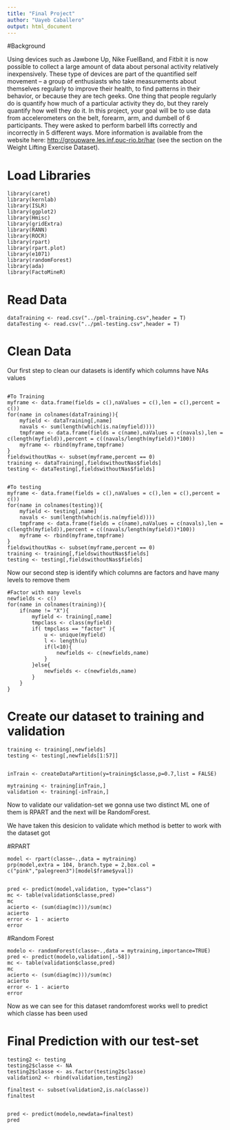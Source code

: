 ```yaml
---
title: "Final Project"
author: "Uayeb Caballero"
output: html_document
---
```



#Background

Using devices such as Jawbone Up, Nike FuelBand, and Fitbit it is now possible to collect a large amount of data about personal activity relatively inexpensively. These type of devices are part of the quantified self movement – a group of enthusiasts who take measurements about themselves regularly to improve their health, to find patterns in their behavior, or because they are tech geeks. One thing that people regularly do is quantify how much of a particular activity they do, but they rarely quantify how well they do it. In this project, your goal will be to use data from accelerometers on the belt, forearm, arm, and dumbell of 6 participants. They were asked to perform barbell lifts correctly and incorrectly in 5 different ways. More information is available from the website here: <a href='http://groupware.les.inf.puc-rio.br/har'>http://groupware.les.inf.puc-rio.br/har</a> (see the section on the Weight Lifting Exercise Dataset).


# Load Libraries

```{r}
library(caret)
library(kernlab)
library(ISLR)
library(ggplot2)
library(Hmisc)
library(gridExtra)
library(RANN)
library(ROCR)
library(rpart)
library(rpart.plot)
library(e1071)
library(randomForest)
library(ada)
library(FactoMineR)
```

# Read Data

```{r}
dataTraining <- read.csv("../pml-training.csv",header = T)
dataTesting <- read.csv("../pml-testing.csv",header = T)
```


# Clean Data

Our first step to clean our datasets is identify which columns have NAs values


```{r}

#To Training 
myframe <- data.frame(fields = c(),naValues = c(),len = c(),percent = c())
for(name in colnames(dataTraining)){
    myfield <- dataTraining[,name]
    navals <- sum(length(which(is.na(myfield))))
    tmpframe <- data.frame(fields = c(name),naValues = c(navals),len = c(length(myfield)),percent = c((navals/length(myfield))*100))
    myframe <- rbind(myframe,tmpframe)
}
fieldswithoutNas <- subset(myframe,percent == 0)
training <- dataTraining[,fieldswithoutNas$fields]
testing <- dataTesting[,fieldswithoutNas$fields]


#To testing
myframe <- data.frame(fields = c(),naValues = c(),len = c(),percent = c())
for(name in colnames(testing)){
    myfield <- testing[,name]
    navals <- sum(length(which(is.na(myfield))))
    tmpframe <- data.frame(fields = c(name),naValues = c(navals),len = c(length(myfield)),percent = c((navals/length(myfield))*100))
    myframe <- rbind(myframe,tmpframe)
}
fieldswithoutNas <- subset(myframe,percent == 0)
training <- training[,fieldswithoutNas$fields]
testing <- testing[,fieldswithoutNas$fields]

```

Now our second step is identify which columns are factors and have many levels to remove them

```{r}
#Factor with many levels
newfields <- c()
for(name in colnames(training)){
    if(name != "X"){
        myfield <- training[,name]
        tmpclass <- class(myfield)
        if( tmpclass == "factor" ){
            u <- unique(myfield)
            l <- length(u)
            if(l<10){
                newfields <- c(newfields,name)
            }
        }else{
            newfields <- c(newfields,name)
        }
    }
}
```

# Create our dataset to training and validation

```{r}
training <- training[,newfields]
testing <- testing[,newfields[1:57]]


inTrain <- createDataPartition(y=training$classe,p=0.7,list = FALSE)

mytraining <- training[inTrain,]
validation <- training[-inTrain,]
```

Now to validate our validation-set we gonna use two distinct ML one of them is RPART and the next will be RandomForest.

We have taken this desicion to validate which method is better to work with the dataset got


#RPART

```{r}
model <- rpart(classe~.,data = mytraining)
prp(model,extra = 104, branch.type = 2,box.col = c("pink","palegreen3")[model$frame$yval])


pred <- predict(model,validation, type="class")
mc <- table(validation$classe,pred)
mc
acierto <- (sum(diag(mc)))/sum(mc)
acierto
error <- 1 - acierto
error
```

#Random Forest
```{r}
modelo <- randomForest(classe~.,data = mytraining,importance=TRUE)
pred <- predict(modelo,validation[,-58])
mc <- table(validation$classe,pred)
mc
acierto <- (sum(diag(mc)))/sum(mc)
acierto
error <- 1 - acierto
error
```

Now as we can see for this dataset randomforest works well to predict which classe has been used


# Final Prediction with our test-set

```{r}
testing2 <- testing
testing2$classe <- NA
testing2$classe <- as.factor(testing2$classe)
validation2 <- rbind(validation,testing2)

finaltest <- subset(validation2,is.na(classe))
finaltest


pred <- predict(modelo,newdata=finaltest)
pred
```
